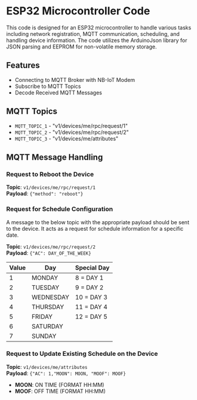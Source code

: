 # ESP32 Microcontroller Code

This code is designed for an ESP32 microcontroller to handle various tasks including network registration, MQTT communication, scheduling, and handling device information. The code utilizes the ArduinoJson library for JSON parsing and EEPROM for non-volatile memory storage.

## Features

- Connecting to MQTT Broker with NB-IoT Modem
- Subscribe to MQTT Topics
- Decode Received MQTT Messages

## MQTT Topics

- `MQTT_TOPIC_1` - "v1/devices/me/rpc/request/1"
- `MQTT_TOPIC_2` - "v1/devices/me/rpc/request/2"
- `MQTT_TOPIC_3` - "v1/devices/me/attributes"

## MQTT Message Handling

### Request to Reboot the Device

**Topic**: `v1/devices/me/rpc/request/1`  
**Payload**: `{"method": "reboot"}`

### Request for Schedule Configuration

A message to the below topic with the appropriate payload should be sent to the device. It acts as a request for schedule information for a specific date.

**Topic**: `v1/devices/me/rpc/request/2`  
**Payload**: `{"AC": DAY_OF_THE_WEEK}`

| Value | Day       | Special Day  |
|-------|-----------|--------------|
| 1     | MONDAY    | 8 = DAY 1    |
| 2     | TUESDAY   | 9 = DAY 2    |
| 3     | WEDNESDAY | 10 = DAY 3   |
| 4     | THURSDAY  | 11 = DAY 4   |
| 5     | FRIDAY    | 12 = DAY 5   |
| 6     | SATURDAY  |              |
| 7     | SUNDAY    |              |

### Request to Update Existing Schedule on the Device

**Topic**: `v1/devices/me/attributes`  
**Payload**: `{"AC": 1,"MOON": MOON, "MOOF": MOOF}`

- **MOON**: ON TIME (FORMAT HH:MM)
- **MOOF**: OFF TIME (FORMAT HH:MM)
